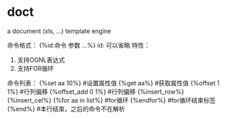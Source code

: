 # doct
a document (xls, ...) template engine 


命令格式：
{%id:命令 参数 ...%}   id: 可以省略
特性：
1. 支持OGNL表达式
2. 支持FOR循环

命令列表：
{%set aa 10%}	#设置属性值
{%get aa%}    	#获取属性值
{%offset 1 1%}	#行列偏移
{%offset_add 0 1%}	#行列偏移
{%insert_row%}
{%insert_cel%}
{%for aa in list%}	#for循环
{%endfor%}		#for循环结束标签
{%end%}			#本行结束，之后的命令不在解析